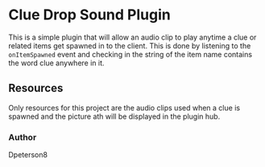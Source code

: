 # Clue Drop Sound Plugin

This is a simple plugin that will allow an audio clip to play anytime a clue or related items get spawned in to the client.
This is done by listening to the `onItemSpawned` event and checking in the string of the item name contains the word clue anywhere in it.

## Resources

Only resources for this project are the audio clips used when a clue is spawned and the picture ath will be displayed in the plugin hub.

### Author 

Dpeterson8